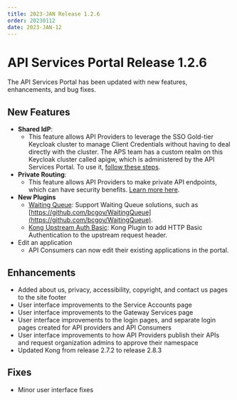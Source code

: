 ```yaml
---
title: 2023-JAN Release 1.2.6
order: 20230112
date: 2023-JAN-12
---
```


# API Services Portal Release 1.2.6

The API Services Portal has been updated with new features, enhancements, and bug fixes.

## New Features

- **Shared IdP**:
  - This feature allows API Providers to leverage the SSO Gold-tier Keycloak cluster to manage Client Credentials without having to deal directly with the cluster. The APS team has a custom realm on this Keycloak cluster called apigw, which is administered by the API Services Portal. To use it, [follow these steps](/guides/tutorial-idp-client-cred-flow.md#shared-idp).
- **Private Routing**:
  - This feature allows API Providers to make private API endpoints, which can have security benefits. [Learn more here](/guides/owner-journey.md#private-routing).
- **New Plugins**
  - [Waiting Queue](/gateway/plugins/waiting-queue.md#waiting-queue): Support Waiting Queue solutions, such as [https://github.com/bcgov/WaitingQueue](https://github.com/bcgov/WaitingQueue).
  - [Kong Upstream Auth Basic](/gateway/plugins/kong-upstream-auth-basic.md#kong-upstream-auth-basic): Kong Plugin to add HTTP Basic Authentication to the upstream request header.
- Edit an application
  - API Consumers can now edit their existing applications in the portal.

## Enhancements

- Added about us, privacy, accessibility, copyright, and contact us pages to the site footer
- User interface improvements to the Service Accounts page
- User interface improvements to the Gateway Services page
- User interface improvements to the login pages, and separate login pages created for API providers and API Consumers
- User interface improvements to how API Providers publish their APIs and request organization admins to approve their namespace
- Updated Kong from release 2.7.2 to release 2.8.3

## Fixes

- Minor user interface fixes
